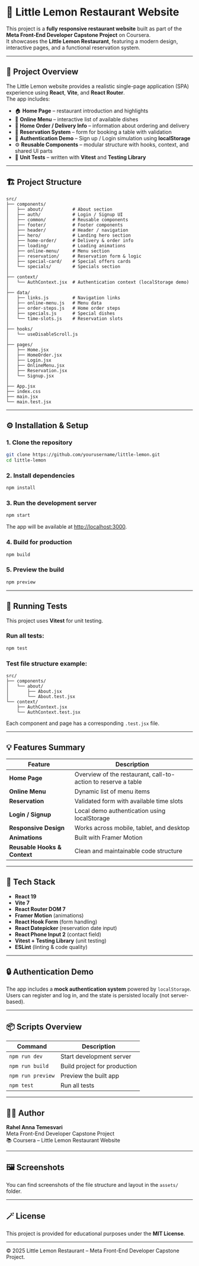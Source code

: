 # 🍋 Little Lemon Restaurant Website

This project is a **fully responsive restaurant website** built as part of the **Meta Front-End Developer Capstone Project** on Coursera.  
It showcases the **Little Lemon Restaurant**, featuring a modern design, interactive pages, and a functional reservation system.

---

## 🧩 Project Overview

The Little Lemon website provides a realistic single-page application (SPA) experience using **React**, **Vite**, and **React Router**.  
The app includes:

- 🏠 **Home Page** – restaurant introduction and highlights
- 🧾 **Online Menu** – interactive list of available dishes
- 🛵 **Home Order / Delivery Info** – information about ordering and delivery
- 📅 **Reservation System** – form for booking a table with validation
- 🔐 **Authentication Demo** – Sign up / Login simulation using **localStorage**
- ⚙️ **Reusable Components** – modular structure with hooks, context, and shared UI parts
- 🧪 **Unit Tests** – written with **Vitest** and **Testing Library**

---

## 🏗️ Project Structure

```
src/
├── components/
│   ├── about/           # About section
│   ├── auth/            # Login / Signup UI
│   ├── common/          # Reusable components
│   ├── footer/          # Footer components
│   ├── header/          # Header / navigation
│   ├── hero/            # Landing hero section
│   ├── home-order/      # Delivery & order info
│   ├── loading/         # Loading animations
│   ├── online-menu/     # Menu section
│   ├── reservation/     # Reservation form & logic
│   ├── special-card/    # Special offers cards
│   └── specials/        # Specials section
│
├── context/
│   └── AuthContext.jsx  # Authentication context (localStorage demo)
│
├── data/
│   ├── links.js         # Navigation links
│   ├── online-menu.js   # Menu data
│   ├── order-steps.js   # Home order steps
│   ├── specials.js      # Special dishes
│   └── time-slots.js    # Reservation slots
│
├── hooks/
│   └── useDisableScroll.js
│
├── pages/
│   ├── Home.jsx
│   ├── HomeOrder.jsx
│   ├── Login.jsx
│   ├── OnlineMenu.jsx
│   ├── Reservation.jsx
│   └── Signup.jsx
│
├── App.jsx
├── index.css
├── main.jsx
└── main.test.jsx
```

---

## ⚙️ Installation & Setup

### 1. Clone the repository

```bash
git clone https://github.com/yourusername/little-lemon.git
cd little-lemon
```

### 2. Install dependencies

```bash
npm install
```

### 3. Run the development server

```bash
npm start
```

The app will be available at [http://localhost:3000](http://localhost:3000).

### 4. Build for production

```bash
npm build
```

### 5. Preview the build

```bash
npm preview
```

---

## 🧪 Running Tests

This project uses **Vitest** for unit testing.

### Run all tests:

```bash
npm test
```

### Test file structure example:

```
src/
├── components/
│   └── about/
│       ├── About.jsx
│       └── About.test.jsx
└── context/
    ├── AuthContext.jsx
    └── AuthContext.test.jsx
```

Each component and page has a corresponding `.test.jsx` file.

---

## 💡 Features Summary

| Feature | Description |
|----------|--------------|
| **Home Page** | Overview of the restaurant, call-to-action to reserve a table |
| **Online Menu** | Dynamic list of menu items |
| **Reservation** | Validated form with available time slots |
| **Login / Signup** | Local demo authentication using localStorage |
| **Responsive Design** | Works across mobile, tablet, and desktop |
| **Animations** | Built with Framer Motion |
| **Reusable Hooks & Context** | Clean and maintainable code structure |

---

## 🧰 Tech Stack

- **React 19**
- **Vite 7**
- **React Router DOM 7**
- **Framer Motion** (animations)
- **React Hook Form** (form handling)
- **React Datepicker** (reservation date input)
- **React Phone Input 2** (contact field)
- **Vitest + Testing Library** (unit testing)
- **ESLint** (linting & code quality)

---

## 🔒 Authentication Demo

The app includes a **mock authentication system** powered by `localStorage`.  
Users can register and log in, and the state is persisted locally (not server-based).

---

## 📦 Scripts Overview

| Command | Description |
|----------|-------------|
| `npm run dev` | Start development server |
| `npm run build` | Build project for production |
| `npm run preview` | Preview the built app |
| `npm test` | Run all tests |

---

## 👨‍💻 Author

**Rahel Anna Temesvari**  
Meta Front-End Developer Capstone Project  
📚 Coursera – Little Lemon Restaurant Website

---

## 🖼️ Screenshots

You can find screenshots of the file structure and layout in the `assets/` folder.

---

## 🪄 License

This project is provided for educational purposes under the **MIT License**.

---

© 2025 Little Lemon Restaurant – Meta Front-End Developer Capstone Project.
